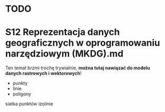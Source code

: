 # TODO
# S12 Reprezentacja danych geograficznych w oprogramowaniu narzędziowym (MKDG).md

Ten temat brzmi trochę trywialnie, **można tutaj nawiązać do modelu danych rastrowych i wektorowych**!

- punkty
- linie
- poligony

siatka punktów
izolinie

